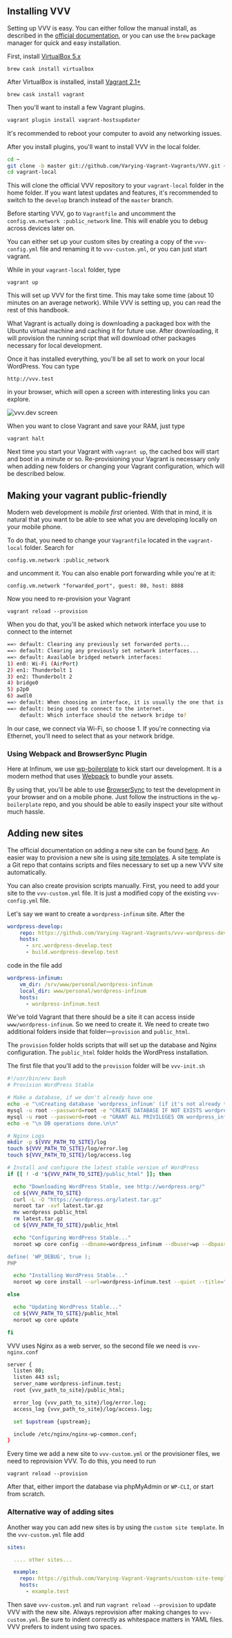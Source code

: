 ## Installing VVV

Setting up VVV is easy. You can either follow the manual install, as described in the [official documentation](https://varyingvagrantvagrants.org/docs/en-US/), or you can use the `brew` package manager for quick and easy installation.

First, install [VirtualBox 5.x](https://www.virtualbox.org/wiki/Downloads)

`brew cask install virtualbox`

After VirtualBox is installed, install [Vagrant 2.1+](https://www.vagrantup.com/downloads.html)

`brew cask install vagrant`

Then you'll want to install a few Vagrant plugins.

```sh
vagrant plugin install vagrant-hostsupdater
```

It's recommended to reboot your computer to avoid any networking issues.

After you install plugins, you'll want to install VVV in the local folder.

```sh
cd ~
git clone -b master git://github.com/Varying-Vagrant-Vagrants/VVV.git ~/vagrant-local
cd vagrant-local
```

This will clone the official VVV repository to your `vagrant-local` folder in the home folder. If you want latest updates and features, it's recommended to switch to the `develop` branch instead of the `master` branch.

Before starting VVV, go to `Vagrantfile` and uncomment the `config.vm.network :public_network` line. This will enable you to debug across devices later on.

You can either set up your custom sites by creating a copy of the `vvv-config.yml` file and renaming it to `vvv-custom.yml`, or you can just start vagrant.

While in your `vagrant-local` folder, type

`vagrant up`

This will set up VVV for the first time. This may take some time (about 10 minutes on an average network). While VVV is setting up, you can read the rest of this handbook.

What Vagrant is actually doing is downloading a packaged box with the Ubuntu virtual machine and caching it for future use. After downloading, it will provision the running script that will download other packages necessary for local development.

Once it has installed everything, you'll be all set to work on your local WordPress. You can type

`http://vvv.test`

in your browser, which will open a screen with interesting links you can explore.

![vvv.dev screen](/img/vagrant.png)

When you want to close Vagrant and save your RAM, just type

`vagrant halt`

Next time you start your Vagrant with `vagrant up`, the cached box will start and boot in a minute or so. Re-provisioning your Vagrant is necessary only when adding new folders or changing your Vagrant configuration, which will be described below.

## Making your vagrant public-friendly

Modern web development is *mobile first* oriented. With that in mind, it is natural that you want to be able to see what you are developing locally on your mobile phone.

To do that, you need to change your `Vagrantfile` located in the `vagrant-local` folder. Search for

`config.vm.network :public_network`

and uncomment it. You can also enable port forwarding while you're at it:

`config.vm.network "forwarded_port", guest: 80, host: 8888`

Now you need to re-provision your Vagrant

`vagrant reload --provision`

When you do that, you'll be asked which network interface you use to connect to the internet

```sh
==> default: Clearing any previously set forwarded ports...
==> default: Clearing any previously set network interfaces...
==> default: Available bridged network interfaces:
1) en0: Wi-Fi (AirPort)
2) en1: Thunderbolt 1
3) en2: Thunderbolt 2
4) bridge0
5) p2p0
6) awdl0
==> default: When choosing an interface, it is usually the one that is
==> default: being used to connect to the internet.
    default: Which interface should the network bridge to?
```

In our case, we connect via Wi-Fi, so choose 1. If you're connecting via Ethernet, you'll need to select that as your network bridge.

### Using Webpack and BrowserSync Plugin

Here at Infinum, we use [wp-boilerplate](https://github.com/infinum/wp-boilerplate) to kick start our development. It is a modern method that uses [Webpack](https://webpack.js.org/) to bundle your assets.

By using that, you'll be able to use [BrowserSync](https://www.npmjs.com/package/browser-sync-webpack-plugin) to test the development in your browser and on a mobile phone. Just follow the instructions in the `wp-boilerplate` repo, and you should be able to easily inspect your site without much hassle.

## Adding new sites

The official documentation on adding a new site can be found [here](https://varyingvagrantvagrants.org/docs/en-US/adding-a-new-site/). An easier way to provision a new site is using [site templates](https://varyingvagrantvagrants.org/docs/en-US/site-templates/).
A site template is a Git repo that contains scripts and files necessary to set up a new VVV site automatically.

You can also create provision scripts manually. First, you need to add your site to the `vvv-custom.yml` file. It is just a modified copy of the existing `vvv-config.yml` file.

Let's say we want to create a `wordpress-infinum` site. After the

```yaml
wordpress-develop:
    repo: https://github.com/Varying-Vagrant-Vagrants/vvv-wordpress-develop.git
    hosts:
      - src.wordpress-develop.test
      - build.wordpress-develop.test
```

code in the file add

```yaml
wordpress-infinum:
    vm_dir: /srv/www/personal/wordpress-infinum
    local_dir: www/personal/wordpress-infinum
    hosts:
      - wordpress-infinum.test
```

We've told Vagrant that there should be a site it can access inside `www/wordpress-infinum`. So we need to create it. We need to create two additional folders inside that folder—`provision` and `public_html`.

The `provision` folder holds scripts that will set up the database and Nginx configuration. The `public_html` folder holds the WordPress installation.

The first file that you'll add to the `provision` folder will be `vvv-init.sh`

```sh
#!/usr/bin/env bash
# Provision WordPress Stable

# Make a database, if we don't already have one
echo -e "\nCreating database 'wordpress_infinum' (if it's not already there)"
mysql -u root --password=root -e "CREATE DATABASE IF NOT EXISTS wordpress_infinum"
mysql -u root --password=root -e "GRANT ALL PRIVILEGES ON wordpress_infinum.* TO wp@localhost IDENTIFIED BY 'wp';"
echo -e "\n DB operations done.\n\n"

# Nginx Logs
mkdir -p ${VVV_PATH_TO_SITE}/log
touch ${VVV_PATH_TO_SITE}/log/error.log
touch ${VVV_PATH_TO_SITE}/log/access.log

# Install and configure the latest stable version of WordPress
if [[ ! -d "${VVV_PATH_TO_SITE}/public_html" ]]; then

  echo "Downloading WordPress Stable, see http://wordpress.org/"
  cd ${VVV_PATH_TO_SITE}
  curl -L -O "https://wordpress.org/latest.tar.gz"
  noroot tar -xvf latest.tar.gz
  mv wordpress public_html
  rm latest.tar.gz
  cd ${VVV_PATH_TO_SITE}/public_html

  echo "Configuring WordPress Stable..."
  noroot wp core config --dbname=wordpress_infinum --dbuser=wp --dbpass=wp --quiet --extra-php <<PHP

define( 'WP_DEBUG', true );
PHP

  echo "Installing WordPress Stable..."
  noroot wp core install --url=wordpress-infinum.test --quiet --title="Local Infinum WordPress Dev" --admin_name=admin --admin_email="admin@local.test" --admin_password="password"

else

  echo "Updating WordPress Stable..."
  cd ${VVV_PATH_TO_SITE}/public_html
  noroot wp core update

fi
```

VVV uses Nginx as a web server, so the second file we need is `vvv-nginx.conf`

```sh
server {
  listen 80;
  listen 443 ssl;
  server_name wordpress-infinum.test;
  root {vvv_path_to_site}/public_html;

  error_log {vvv_path_to_site}/log/error.log;
  access_log {vvv_path_to_site}/log/access.log;

  set $upstream {upstream};

  include /etc/nginx/nginx-wp-common.conf;
}
```

Every time we add a new site to `vvv-custom.yml` or the provisioner files, we need to reprovision VVV. To do this, you need to run

`vagrant reload --provision`

After that, either import the database via phpMyAdmin or `WP-CLI`, or start from scratch.

### Alternative way of adding sites

Another way you can add new sites is by using the `custom site template`. In the `vvv-custom.yml` file add

```yaml
sites:

  .... other sites...

  example:
    repo: https://github.com/Varying-Vagrant-Vagrants/custom-site-template.git
    hosts:
      - example.test
```

Then save `vvv-custom.yml` and run `vagrant reload --provision` to update VVV with the new site. Always reprovision after making changes to `vvv-custom.yml`. Be sure to indent correctly as whitespace matters in YAML files. VVV prefers to indent using two spaces.
